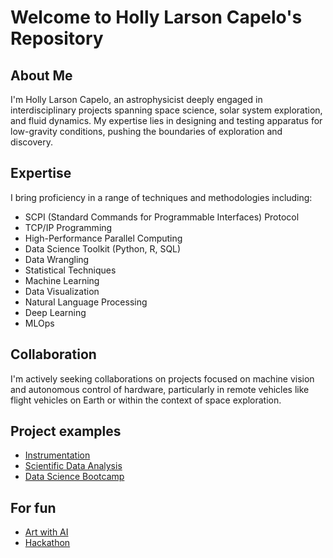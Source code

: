 # Welcome to Holly Larson Capelo's Repository

## About Me
I'm Holly Larson Capelo, an astrophysicist deeply engaged in interdisciplinary projects spanning space science, solar system exploration, and fluid dynamics. My expertise lies in designing and testing apparatus for low-gravity conditions, pushing the boundaries of exploration and discovery.

## Expertise
I bring proficiency in a range of techniques and methodologies including:
- SCPI (Standard Commands for Programmable Interfaces) Protocol
- TCP/IP Programming
- High-Performance Parallel Computing
- Data Science Toolkit (Python, R, SQL)
- Data Wrangling
- Statistical Techniques
- Machine Learning
- Data Visualization
- Natural Language Processing
- Deep Learning
- MLOps

## Collaboration
I'm actively seeking collaborations on projects focused on machine vision and autonomous control of hardware, particularly in remote vehicles like flight vehicles on Earth or within the context of space exploration.

## Project examples
- [Instrumentation](/link-to-instrumentation)
- [Scientific Data Analysis](/link-to-data-analysis)
- [Data Science Bootcamp](/link-to-bootcamp-projects)

## For fun
- [Art with AI](https://github.com/hlc-astro/art/)
- [Hackathon](/link-to-for-fun)




<!--
**hlc-astro/hlc-astro** is a ✨ _special_ ✨ repository because its `README.md` (this file) appears on your GitHub profile.

Here are some ideas to get you started:

- 🔭 I’m currently working on ...
- 🌱 I’m currently learning ...
- 👯 I’m looking to collaborate on ...
- 🤔 I’m looking for help with ...
- 💬 Ask me about ...
- 📫 How to reach me: ...
- 😄 Pronouns: ...
- ⚡ Fun fact: ...
-->
